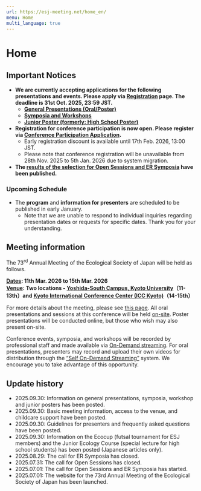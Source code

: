 ```yaml
---
url: https://esj-meeting.net/home_en/
menu: Home
multi_language: true
---
```


# Home

## Important Notices

- **We are currently accepting applications for the following presentations and events. Please apply via [Registration](/registinfo_en) page. The deadline is 31st Oct. 2025, 23:59 JST.**
    - **[General Presentations (Oral/Poster)](/regist_oralposter_en)**
    - **[Symposia and Workshops](/regist_session_en)**
    - **[Junior Poster (formerly: High School Poster)](/juniorposter)**
- **Registration for conference participation is now open. Please register via [Conference Participation Application](/registinfo_en#Registration-for-Participation).**
    - Early registration discount is available until 17th Feb. 2026, 13:00 JST.
    - Please note that conference registration will be unavailable from 28th Nov. 2025 to 5th Jan. 2026 due to system migration.
- **The [results of the selection for Open Sessions and ER Symposia](/sessions_en) have been published.**

### Upcoming Schedule

- The **program** and **information for presenters** are scheduled to be published in early January.
    - Note that we are unable to respond to individual inquiries regarding presentation dates or requests for specific dates. Thank you for your understanding.

## Meeting information

The 73<sup>rd</sup> Annual Meeting of the Ecological Society of Japan will be held as follows.

**[Dates](/about_en#Schedule): 11th Mar. 2026 to 15th Mar. 2026**  
**[Venue](/venue_en): Two locations - <a href="https://maps.app.goo.gl/LHLBy3ZXNsiJq8bb6" target="_blank">Yoshida-South Campus, Kyoto University</a>（11-13th）and <a href="https://maps.app.goo.gl/hutdNrXRaDugNpSy7" target="_blank">Kyoto International Conference Center (ICC Kyoto)</a>（14-15th）**

For more details about the meeting, please see [this page](/about_en).
All oral presentations and sessions at this conference will be held [on-site](/about_en#Meeting-Format). Poster presentations will be conducted online, but those who wish may also present on-site.

Conference events, symposia, and workshops will be recorded by professional staff and made available via [On-Demand streaming](/about_en#Meeting-Format). For oral presentations, presenters may record and upload their own videos for distribution through the [“Self On-Demand Streaming”](/presentation_en#Self-On-Demand-Streaming) system. We encourage you to take advantage of this opportunity.

## Update history

- 2025.09.30: Information on general presentations, symposia, workshop and junior posters has been posted.
- 2025.09.30: Basic meeting information, access to the venue, and childcare support have been posted.
- 2025.09.30: Guidelines for presenters and frequently asked questions have been posted.
- 2025.09.30: Information on the Ecocup (futsal tournament for ESJ members) and the Junior Ecology Course (special lecture for high school students) has been posted (Japanese articles only).
- 2025.08.29: The call for ER Symposia has closed.
- 2025.07.31: The call for Open Sessions has closed.
- 2025.07.01: The call for Open Sessions and ER Symposia has started.
- 2025.07.01: The website for the 73rd Annual Meeting of the Ecological Society of Japan has been launched.
